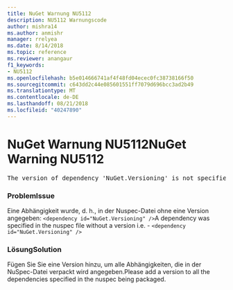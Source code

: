 ```yaml
---
title: NuGet Warnung NU5112
description: NU5112 Warnungscode
author: mishra14
ms.author: anmishr
manager: rrelyea
ms.date: 8/14/2018
ms.topic: reference
ms.reviewer: anangaur
f1_keywords:
- NU5112
ms.openlocfilehash: b5e014666741af4f48fd04ecec0fc38738166f50
ms.sourcegitcommit: c643dd2c44e085601551ff7079d696bcc3ad2b49
ms.translationtype: MT
ms.contentlocale: de-DE
ms.lasthandoff: 08/21/2018
ms.locfileid: "40247890"
---
```

# <a name="nuget-warning-nu5112"></a><span data-ttu-id="301b5-103">NuGet Warnung NU5112</span><span class="sxs-lookup"><span data-stu-id="301b5-103">NuGet Warning NU5112</span></span>
<pre>The version of dependency 'NuGet.Versioning' is not specified. Specify the version of dependency and rebuild your package.</pre>

### <a name="issue"></a><span data-ttu-id="301b5-104">Problem</span><span class="sxs-lookup"><span data-stu-id="301b5-104">Issue</span></span>

<span data-ttu-id="301b5-105">Eine Abhängigkeit wurde, d. h., in der Nuspec-Datei ohne eine Version angegeben: `<dependency id="NuGet.Versioning" />`</span><span class="sxs-lookup"><span data-stu-id="301b5-105">A dependency was specified in the nuspec file without a version i.e. - `<dependency id="NuGet.Versioning" />`</span></span>


### <a name="solution"></a><span data-ttu-id="301b5-106">Lösung</span><span class="sxs-lookup"><span data-stu-id="301b5-106">Solution</span></span>

<span data-ttu-id="301b5-107">Fügen Sie Sie eine Version hinzu, um alle Abhängigkeiten, die in der NuSpec-Datei verpackt wird angegeben.</span><span class="sxs-lookup"><span data-stu-id="301b5-107">Please add a version to all the dependencies specified in the nuspec being packaged.</span></span>

